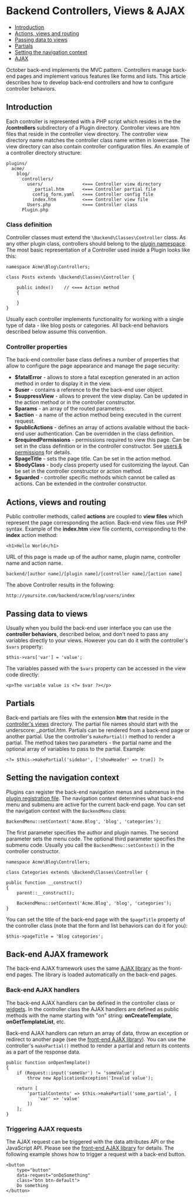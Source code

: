 # Backend Controllers, Views & AJAX

- [Introduction](#introduction)
- [Actions, views and routing](#actions-views-routing)
- [Passing data to views](#passing-data-to-views)
- [Partials](#partials)
- [Setting the navigation context](#navigation-context)
- [AJAX](#ajax)

October back-end implements the MVC pattern. Controllers manage back-end pages and implement various features like forms and lists. This article describes how to develop back-end controllers and how to configure controller behaviors. 

<a name="introduction" class="anchor" href="#introduction"></a>
## Introduction

Each controller is represented with a PHP script which resides in the the **/controllers** subdirectory of a Plugin directory. Controller views are htm files that reside in the controller view directory. The controller view directory name matches the controller class name written in lowercase. The view directory can also contain controller configuration files. An example of a controller directory structure:

    plugins/
      acme/
        blog/
          controllers/
            users/               <=== Controller view directory
              _partial.htm       <=== Controller partial file
              config_form.yaml   <=== Controller config file
              index.htm          <=== Controller view file
            Users.php            <=== Controller class
          Plugin.php

<a name="class-definition" class="anchor" href="#class-definition"></a>
### Class definition

Controller classes must extend the `\Backend\Classes\Controller` class. As any other plugin class, controllers should belong to the [plugin namespace](../plugin/registration#namespaces). The most basic representation of a Controller used inside a Plugin looks like this:

    namespace Acme\Blog\Controllers;

    class Posts extends \Backend\Classes\Controller {

        public index()    // <=== Action method
        {

        }
    }

Usually each controller implements functionality for working with a single type of data - like blog posts or categories. All back-end behaviors described below assume this convention.

<a name="controller-properties" class="anchor" href="#controller-properties"></a>
### Controller properties

The back-end controller base class defines a number of properties that allow to configure the page appearance and manage the page security:

- **$fatalError** - allows to store a fatal exception generated in an action method in order to display it in the view.
- **$user** - contains a reference to the the back-end user object.
- **$suppressView** - allows to prevent the view display. Can be updated in the action method or in the controller constructor.
- **$params** - an array of the routed parameters.
- **$action** - a name of the action method being executed in the current request.
- **$publicActions** - defines an array of actions available without the back-end user authentication. Can be overridden in the class definition.
- **$requiredPermissions** - permissions required to view this page. Can be set in the class definition or in the controller constructor. See [users & permissions](users) for details.
- **$pageTitle** - sets the page title. Can be set in the action method.
- **$bodyClass** - body class property used for customizing the layout. Can be set in the controller constructor or action method.
- **$guarded** - controller specific methods which cannot be called as actions. Can be extended in the controller constructor.

<a name="actions-views-routing" class="anchor" href="#actions-views-routing"></a>
## Actions, views and routing

Public controller methods, called **actions** are coupled to **view files** which represent the page corresponding the action. Back-end view files use PHP syntax. Example of the **index.htm** view file contents, corresponding to the **index** action method:

    <h1>Hello World</h1>

URL of this page is made up of the author name, plugin name, controller name and action name.

    backend/[author name]/[plugin name]/[controller name]/[action name]

The above Controller results in the following:

    http://yoursite.com/backend/acme/blog/users/index

<a name="passing-data-to-views" class="anchor" href="#passing-data-to-views"></a>
## Passing data to views

Usually when you build the back-end user interface you can use the **controller behaviors**, described below, and don't need to pass any variables directly to your views. However you can do it with the controller's `$vars` property:

    $this->vars['var'] = 'value';

The variables passed with the `$vars` property can be accessed in the view code directly:

    <p>The variable value is <?= $var ?></p>

<a name="partials" class="anchor" href="#partials"></a>
## Partials

Back-end partials are files with the extension **htm** that reside in the [controller's views](#introduction) directory. The partial file names should start with the underscore: *_partial.htm*. Partials can be rendered from a back-end page or another partial. Use the controller's `makePartial()` method to render a partial. The method takes two parameters - the partial name and the optional array of variables to pass to the partial. Example:

    <?= $this->makePartial('sidebar', ['showHeader' => true]) ?>

<a name="navigation-context" class="anchor" href="#navigation-context"></a>
## Setting the navigation context

Plugins can register the back-end navigation menus and submenus in the [plugin registration file](../plugin/registration#navigation-permissions). The navigation context determines what back-end menu and submenu are active for the current back-end page. You can set the navigation context with the `BackendMenu` class:

    BackendMenu::setContext('Acme.Blog', 'blog', 'categories');

The first parameter specifies the author and plugin names. The second parameter sets the menu code. The optional third parameter specifies the submenu code. Usually you call the `BackendMenu::setContext()` in the controller constructor.

    namespace Acme\Blog\Controllers;

    class Categories extends \Backend\Classes\Controller {

    public function __construct()
    {
        parent::__construct();

        BackendMenu::setContext('Acme.Blog', 'blog', 'categories');
    }

You can set the title of the back-end page with the `$pageTitle` property of the controller class (note that the form and list behaviors can do it for you):

    $this->pageTitle = 'Blog categories';

<a name="ajax" class="anchor" href="#ajax"></a>
## Back-end AJAX framework

The back-end AJAX framework uses the same [AJAX library](../cms/ajax) as the front-end pages. The library is loaded automatically on the back-end pages.

<a name="ajax-handlers" class="anchor" href="#ajax-handlers"></a>
### Back-end AJAX handlers

The back-end AJAX handlers can be defined in the controller class or [widgets](widgets). In the controller class the AJAX handlers are defined as public methods with the name starting with "on" string: **onCreateTemplate**, **onGetTemplateList**, etc. 

Back-end AJAX handlers can return an array of data, throw an exception or redirect to another page (see the [front-end AJAX library](../cms/ajax)). You can use the controller's `makePartial()` method to render a partial and return its contents as a part of the response data. 

    public function onOpenTemplate()
    {
        if (Request::input('someVar') != 'someValue')
            throw new ApplicationException('Invalid value');

        return [
            'partialContents' => $this->makePartial('some_partial', [
                'var' => 'value'
            ])
        ];
    }

<a name="triggering-ajax-requests" class="anchor" href="#triggering-ajax-requests"></a>
### Triggering AJAX requests

The AJAX request can be triggered with the data attributes API or the JavaScript API. Please see the [front-end AJAX library](../cms/ajax) for details. The following example shows how to trigger a request with a back-end button.

    <button 
        type="button" 
        data-request="onDoSomething" 
        class="btn btn-default">
        Do something
    </button>